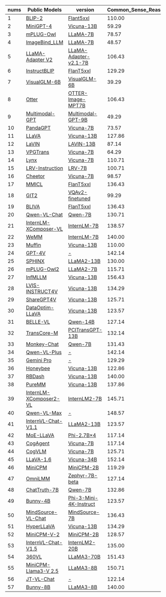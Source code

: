 | nums | Public Models                                                | version                                                      | Common_Sense_Reasoning_2 | Numerical_Calculation | Text_Translation | Code_Reasoning | score  |
| ---- | ------------------------------------------------------------ | ------------------------------------------------------------ | ------------------------ | --------------------- | ---------------- | -------------- | ------ |
| 1    | [BLIP-2](https://arxiv.org/pdf/2301.12597.pdf)               | [Flant5xxl](https://github.com/salesforce/LAVIS/tree/main/projects/blip2) | 110.00                   | 40.00                 | 65.00            | 75.00          | 290.00 |
| 2    | [MiniGPT-4](https://arxiv.org/pdf/2304.10592.pdf)            | [Vicuna-13B](https://github.com/Vision-CAIR/MiniGPT-4)       | 59.29                    | 45.00                 | 0.00             | 40.00          | 144.29 |
| 3    | [mPLUG-Owl](https://arxiv.org/pdf/2304.14178.pdf)            | [LLaMA-7B](https://huggingface.co/MAGAer13/mplug-owl-llama-7b) | 78.57                    | 60.00                 | 80.00            | 57.50          | 276.07 |
| 4    | [ImageBind_LLM](https://github.com/OpenGVLab/LLaMA-Adapter/tree/main) | [LLaMA-7B](https://github.com/OpenGVLab/LLaMA-Adapter/tree/main/imagebind_LLM) | 48.57                    | 55.00                 | 50.00            | 60.00          | 213.57 |
| 5    | [LLaMA-Adapter V2](https://arxiv.org/pdf/2304.15010.pdf)     | [LLaMA-Adapter-v2.1-7B](https://github.com/OpenGVLab/LLaMA-Adapter/tree/main/llama_adapter_v2_multimodal7b) | 106.43                   | 47.50                 | 112.50           | 90.00          | 356.43 |
| 6    | [InstructBLIP](https://arxiv.org/pdf/2305.06500.pdf)         | [FlanT5xxl](https://github.com/salesforce/LAVIS/tree/main/projects/instructblip) | 129.29                   | 40.00                 | 65.00            | 57.50          | 291.79 |
| 7    | [VisualGLM-6B](https://github.com/THUDM/VisualGLM-6B)        | [VisualGLM-6B](https://github.com/THUDM/VisualGLM-6B)        | 39.29                    | 45.00                 | 50.00            | 47.50          | 181.79 |
| 8    | [Otter](https://arxiv.org/pdf/2305.03726.pdf)                | [OTTER-Image-MPT7B](https://github.com/Luodian/Otter)        | 106.43                   | 72.50                 | 57.50            | 70.00          | 306.43 |
| 9    | [Multimodal-GPT](https://arxiv.org/pdf/2305.04790.pdf)       | [Multimodal-GPT-9B](https://github.com/open-mmlab/Multimodal-GPT) | 49.29                    | 62.50                 | 60.00            | 55.00          | 226.79 |
| 10   | [PandaGPT](https://arxiv.org/pdf/2305.16355.pdf)             | [Vicuna-7B](https://github.com/yxuansu/PandaGPT)             | 73.57                    | 50.00                 | 57.50            | 47.50          | 228.57 |
| 11   | [LLaVA](https://arxiv.org/pdf/2304.08485.pdf)                | [Vicuna-13B](https://github.com/haotian-liu/LLaVA)           | 127.86                   | 42.50                 | 77.50            | 47.50          | 295.36 |
| 12   | [LaVIN](https://arxiv.org/pdf/2305.15023.pdf)                | [LAVIN-13B](https://github.com/luogen1996/LaVIN)             | 87.14                    | 65.00                 | 47.50            | 50.00          | 249.64 |
| 13   | [VPGTrans](https://arxiv.org/pdf/2305.01278.pdf)             | [Vicuna-7B](https://github.com/VPGTrans/VPGTrans)            | 64.29                    | 50.00                 | 77.50            | 57.50          | 249.29 |
| 14   | [Lynx](https://arxiv.org/pdf/2307.02469.pdf)                 | [Vicuna-7B](https://github.com/bytedance/lynx-llm)           | 110.71                   | 17.50                 | 42.50            | 45.00          | 215.71 |
| 15   | [LRV-Instruction](https://arxiv.org/pdf/2306.14565.pdf)      | [LRV-7B](https://github.com/FuxiaoLiu/LRV-Instruction)       | 100.71                   | 70.00                 | 85.00            | 72.50          | 328.21 |
| 16   | [Cheetor](https://arxiv.org/pdf/2308.04152.pdf)              | [Vicuna-7B](https://github.com/DCDmllm/Cheetah)              | 98.57                    | 77.50                 | 57.50            | 87.50          | 321.07 |
| 17   | [MMICL](https://arxiv.org/pdf/2309.07915.pdf)                | [FlanT5xxl](https://github.com/HaozheZhao/MIC)               | 136.43                   | 82.50                 | 132.50           | 77.50          | 428.93 |
| 18   | [GIT2](https://arxiv.org/pdf/2205.14100.pdf)                 | [VQAv2-finetuned](https://github.com/microsoft/GenerativeImage2Text) | 99.29                    | 50.00                 | 67.50            | 45.00          | 261.79 |
| 19   | [BLIVA](https://arxiv.org/pdf/2308.09936.pdf)                | [FlanT5xxl](https://github.com/mlpc-ucsd/BLIVA)              | 136.43                   | 57.50                 | 77.50            | 60.00          | 331.43 |
| 20   | [Qwen-VL-Chat](https://github.com/QwenLM/Qwen-VL/)           | [Qwen-7B](https://github.com/QwenLM/Qwen-VL)                 | 130.71                   | 40.00                 | 147.50           | 42.50          | 360.71 |
| 21   | [InternLM-XComposer-VL](https://github.com/InternLM/InternLM-XComposer) | [InternLM-7B](https://github.com/InternLM/InternLM-XComposer) | 138.57                   | 55.00                 | 112.50           | 85.00          | 391.07 |
| 22   | [WeMM](https://github.com/scenarios/WeMM)                    | [InternLM-7B](https://github.com/scenarios/WeMM)             | 140.00                   | 57.50                 | 130.00           | 117.50         | 445.00 |
| 23   | [Muffin](https://github.com/thunlp/Muffin)                   | [Vicuna-13B](https://github.com/thunlp/Muffin)               | 110.00                   | 45.00                 | 72.50            | 62.50          | 290.00 |
| 24   | [GPT-4V](https://cdn.openai.com/papers/GPTV_System_Card.pdf) | [-](https://cdn.openai.com/papers/GPTV_System_Card.pdf)      | 142.14                   | 130.00                | 75.00            | 170.00         | 517.14 |
| 25   | [SPHINX](https://github.com/Alpha-VLLM/LLaMA2-Accessory/tree/main/SPHINX) | [LLaMA2-13B](https://github.com/Alpha-VLLM/LLaMA2-Accessory/tree/main/SPHINX) | 130.00                   | 55.00                 | 75.00            | 50.00          | 310.00 |
| 26   | [mPLUG-Owl2](https://arxiv.org/pdf/2311.04257.pdf)           | [LLaMA2-7B](https://github.com/X-PLUG/mPLUG-Owl/tree/main/mPLUG-Owl2) | 115.71                   | 35.00                 | 102.50           | 60.00          | 313.21 |
| 27   | [InfMLLM](https://github.com/mightyzau/InfMLLM)              | [Vicuna-13B](https://github.com/mightyzau/InfMLLM)           | 156.43                   | 60.00                 | 77.50            | 75.00          | 368.93 |
| 28   | [LVIS-INSTRUCT4V](https://arxiv.org/pdf/2311.07574.pdf)      | [Vicuna-13B](https://github.com/X2FD/LVIS-INSTRUCT4V)        | 134.29                   | 40.00                 | 70.00            | 42.50          | 286.79 |
| 29   | [ShareGPT4V](https://arxiv.org/pdf/2311.12793.pdf)           | [Vicuna-13B](https://github.com/InternLM/InternLM-XComposer/tree/main/projects/ShareGPT4V) | 125.71                   | 45.00                 | 80.00            | 52.50          | 303.21 |
| 30   | [DataOptim-LLaVA](https://github.com/BAAI-DCAI/DataOptim)    | [Vicuna-13B](https://github.com/BAAI-DCAI/DataOptim)         | 123.57                   | 47.50                 | 110.00           | 80.00          | 361.07 |
| 31   | [BELLE-VL](https://huggingface.co/BELLE-2/BELLE-VL)          | [Qwen-14B](https://huggingface.co/BELLE-2/BELLE-VL)          | 127.14                   | 47.50                 | 102.50           | 55.00          | 332.14 |
| 32   | [TransCore-M](https://github.com/PCIResearch/TransCore-M)    | [PCITransGPT-13B](https://github.com/PCIResearch/TransCore-M) | 132.14                   | 55.00                 | 55.00            | 72.50          | 314.64 |
| 33   | [Monkey-Chat](https://arxiv.org/pdf/2311.06607.pdf)          | [Qwen-7B](https://github.com/Yuliang-Liu/Monkey)             | 131.43                   | 42.50                 | 137.50           | 90.00          | 401.43 |
| 34   | [Qwen-VL-Plus](https://help.aliyun.com/zh/dashscope/developer-reference/vl-plus-quick-start) | [-](https://help.aliyun.com/zh/dashscope/developer-reference/vl-plus-quick-start) | 142.14                   | 85.00                 | 185.00           | 90.00          | 502.14 |
| 35   | [Gemini Pro](https://storage.googleapis.com/deepmind-media/gemini/gemini_1_report.pdf) | [-](https://storage.googleapis.com/deepmind-media/gemini/gemini_1_report.pdf) | 129.29                   | 77.50                 | 145.00           | 85.00          | 436.79 |
| 36   | [Honeybee](https://arxiv.org/pdf/2312.06742.pdf)             | [Vicuna-13B](https://github.com/kakaobrain/honeybee)         | 122.86                   | 57.50                 | 87.50            | 47.50          | 315.36 |
| 37   | [RBDash](https://github.com/RBDash-Team/RBDash)              | [Vicuna-13B](https://github.com/RBDash-Team/RBDash)          | 140.00                   | 67.50                 | 72.50            | 50.00          | 330.00 |
| 38   | [PureMM](https://github.com/Q-MM/PureMM)                     | [Vicuna-13B](https://github.com/Q-MM/PureMM)                 | 137.86                   | 45.00                 | 92.50            | 85.00          | 360.36 |
| 39   | [InternLM-XComposer2-VL](https://github.com/InternLM/InternLM-XComposer) | [InternLM2-7B](https://github.com/InternLM/InternLM-XComposer) | 145.71                   | 137.50                | 147.50           | 100.00         | 530.71 |
| 40   | [Qwen-VL-Max](https://help.aliyun.com/zh/dashscope/developer-reference/vl-plus-quick-start) | [-](https://help.aliyun.com/zh/dashscope/developer-reference/vl-plus-quick-start) | 148.57                   | 155.00                | 170.00           | 170.00         | 643.57 |
| 41   | [InternVL-Chat-V1.1](https://arxiv.org/pdf/2312.14238.pdf)   | [LLaMA2-13B](https://github.com/OpenGVLab/InternVL/)         | 123.57                   | 70.00                 | 102.50           | 45.00          | 341.07 |
| 42   | [MoE-LLaVA](https://arxiv.org/pdf/2401.15947.pdf)            | [Phi-2.7B×4](https://github.com/PKU-YuanGroup/MoE-LLaVA)     | 117.14                   | 50.00                 | 57.50            | 37.50          | 262.14 |
| 43   | [CogAgent](https://arxiv.org/pdf/2312.08914.pdf)             | [Vicuna-7B](https://github.com/THUDM/CogVLM)                 | 117.14                   | 45.00                 | 62.50            | 50.00          | 274.64 |
| 44   | [CogVLM](https://arxiv.org/pdf/2311.03079.pdf)               | [Vicuna-7B](https://github.com/THUDM/CogVLM)                 | 125.71                   | 60.00                 | 75.00            | 52.50          | 313.21 |
| 45   | [LLaVA-1.6](https://llava-vl.github.io/blog/2024-01-30-llava-1-6/) | [Vicuna-34B](https://github.com/haotian-liu/LLaVA)           | 152.14                   | 72.50                 | 72.50            | 100.00         | 397.14 |
| 46   | [MiniCPM](https://github.com/OpenBMB/MiniCPM/#minicpm-v)     | [MiniCPM-2B](https://github.com/OpenBMB/MiniCPM/#minicpm-v)  | 119.29                   | 47.50                 | 82.50            | 65.00          | 314.29 |
| 47   | [OmniLMM](https://github.com/OpenBMB/MiniCPM/#minicpm-v)     | [Zephyr-7B-beta](https://github.com/OpenBMB/MiniCPM/#minicpm-v) | 127.14                   | 55.00                 | 77.50            | 62.50          | 322.14 |
| 48   | [ChatTruth-7B](https://huggingface.co/mingdali/ChatTruth-7B) | [Qwen-7B](https://huggingface.co/mingdali/ChatTruth-7B)      | 132.86                   | 40.00                 | 162.50           | 52.50          | 387.86 |
| 49   | [Bunny-4B](https://arxiv.org/pdf/2402.11530.pdf)             | [Phi-3-Mini-4K-Instruct](https://github.com/BAAI-DCAI/Bunny) | 123.57                   | 85.00                 | 102.50           | 50.00          | 361.07 |
| 50   | [MindSource-VL-Chat](https://github.com/luogen1996/LLaVA-HR) | [MindSource-7B](https://github.com/luogen1996/LLaVA-HR)      | 136.43                   | 45.00                 | 80.00            | 40.00          | 301.43 |
| 51   | [HyperLLaVA](https://arxiv.org/pdf/2403.13447.pdf)           | [Vicuna-13B](https://github.com/dcdmllm/hyperllava)          | 134.29                   | 37.50                 | 87.50            | 45.00          | 304.29 |
| 52   | [MiniCPM-V-2](https://github.com/OpenBMB/MiniCPM/#minicpm-v) | [MiniCPM-2B](https://github.com/OpenBMB/MiniCPM/#minicpm-v)  | 128.57                   | 32.50                 | 170.00           | 75.00          | 406.07 |
| 53   | [InternVL-Chat-V1.5](https://arxiv.org/pdf/2404.16821)       | [InternLM2-20B](https://github.com/OpenGVLab/InternVL)       | 135.00                   | 125.00                | 185.00           | 105.00         | 550.00 |
| 54   | [360VL](https://github.com/360CVGroup/360VL?tab=readme-ov-file) | [LLaMA3-70B](https://github.com/360CVGroup/360VL?tab=readme-ov-file) | 151.43                   | 70.00                 | 72.50            | 77.50          | 371.43 |
| 55   | [MiniCPM-Llama3-V 2.5](https://github.com/OpenBMB/MiniCPM-V) | [LLaMA3-8B](https://github.com/OpenBMB/MiniCPM-V)            | 150.71                   | 50.00                 | 140.00           | 60.00          | 400.71 |
| 56   | [JT-VL-Chat](https://github.com/jiutiancv/JT-VL-Chat)        | [-](https://github.com/jiutiancv/JT-VL-Chat)                 | 122.14                   | 67.50                 | 105.00           | 45.00          | 339.64 |
| 57   | [Bunny-8B](https://github.com/BAAI-DCAI/Bunny)               | [LLaMA3-8B](https://github.com/BAAI-DCAI/Bunny)              | 140.00                   | 75.00                 | 95.00            | 57.50          | 367.50 |